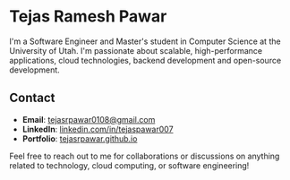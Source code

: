 
# Tejas Ramesh Pawar
I'm a Software Engineer and Master's student in Computer Science at the University of Utah. I'm passionate about scalable, high-performance applications, cloud technologies, backend development and open-source development. 

## Contact

- **Email**: [tejasrpawar0108@gmail.com](mailto:tejasrpawar0108@gmail.com)
- **LinkedIn**: [linkedin.com/in/tejaspawar007](https://linkedin.com/in/tejasrpawar)
- **Portfolio**: [tejasrpawar.github.io](https://tejasrpawar.github.io)

Feel free to reach out to me for collaborations or discussions on anything related to technology, cloud computing, or software engineering!
